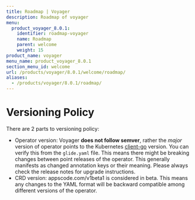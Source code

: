 ```yaml
---
title: Roadmap | Voyager
description: Roadmap of voyager
menu:
  product_voyager_8.0.1:
    identifier: roadmap-voyager
    name: Roadmap
    parent: welcome
    weight: 15
product_name: voyager
menu_name: product_voyager_8.0.1
section_menu_id: welcome
url: /products/voyager/8.0.1/welcome/roadmap/
aliases:
  - /products/voyager/8.0.1/roadmap/
---
```


# Versioning Policy

There are 2 parts to versioning policy:

 - Operator version: Voyager __does not follow semver__, rather the _major_ version of operator points to the
Kubernetes [client-go](https://github.com/kubernetes/client-go#branches-and-tags) version. You can verify this
from the `glide.yaml` file. This means there might be breaking changes between point releases of the operator.
This generally manifests as changed annotation keys or their meaning.
Please always check the release notes for upgrade instructions.
 - CRD version: appscode.com/v1beta1 is considered in beta. This means any changes to the YAML format will be backward
compatible among different versions of the operator.
